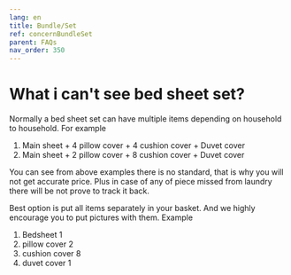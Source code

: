```yaml
---
lang: en
title: Bundle/Set
ref: concernBundleSet
parent: FAQs
nav_order: 350
---
```


# What i can't see bed sheet set?
Normally a bed sheet set can have multiple items depending on household to household. For example
1. Main sheet + 4 pillow cover + 4 cushion cover + Duvet cover
2. Main sheet + 2 pillow cover + 8 cushion cover + Duvet cover

You can see from above examples there is no standard, that is why you will not get accurate price. Plus in case of any of piece missed from laundry there will be not prove to track it back.

Best option is put all items separately in your basket. And we highly encourage you to put pictures with them. Example
1. Bedsheet 1
2. pillow cover 2
3. cushion cover 8
4. duvet cover 1